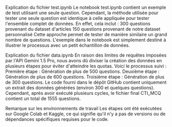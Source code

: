 Explication du fichier test.ipynb
Le notebook test.ipynb contient un exemple de test utilisant une seule question. Cependant, la méthode utilisée pour tester une seule question est identique à celle appliquée pour tester l'ensemble complet de données. En effet, cela inclut :
300 questions provenant du dataset d'articles
150 questions provenant de notre dataset personnalisé
Cette approche permet de tester de manière similaire un grand nombre de questions. L'exemple dans le notebook est simplement destiné à illustrer le processus avec un petit échantillon de données.

Explication du fichier data.ipynb
En raison des limites de requêtes imposées par l'API Gemini 1.5 Pro, nous avons dû diviser la création des données en plusieurs étapes pour éviter d'atteindre les quotas. Voici le processus suivi :
Première étape : Génération de plus de 500 questions.
Deuxième étape : Génération de plus de 600 questions.
Troisième étape : Génération de plus de 300 questions.
Le code fourni dans le dépôt GitHub contient uniquement un extrait des données générées (environ 300 et quelques questions). Cependant, après avoir exécuté plusieurs cycles, le fichier final CTI_MCQ contient un total de 1555 questions.

Remarque sur les environnements de travail
Les étapes ont été exécutées sur Google Colab et Kaggle, ce qui signifie qu'il n'y a pas de versions ou de dépendances spécifiques requises pour le code.
